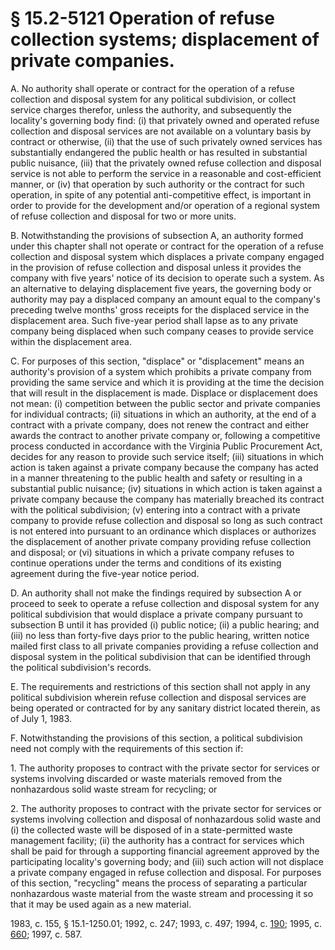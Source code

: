# § 15.2-5121 Operation of refuse collection systems; displacement of private companies.

<p>A. No authority shall operate or contract for the operation of a refuse collection and disposal system for any political subdivision, or collect service charges therefor, unless the authority, and subsequently the locality's governing body find: (i) that privately owned and operated refuse collection and disposal services are not available on a voluntary basis by contract or otherwise, (ii) that the use of such privately owned services has substantially endangered the public health or has resulted in substantial public nuisance, (iii) that the privately owned refuse collection and disposal service is not able to perform the service in a reasonable and cost-efficient manner, or (iv) that operation by such authority or the contract for such operation, in spite of any potential anti-competitive effect, is important in order to provide for the development and/or operation of a regional system of refuse collection and disposal for two or more units.</p><p>B. Notwithstanding the provisions of subsection A, an authority formed under this chapter shall not operate or contract for the operation of a refuse collection and disposal system which displaces a private company engaged in the provision of refuse collection and disposal unless it provides the company with five years' notice of its decision to operate such a system. As an alternative to delaying displacement five years, the governing body or authority may pay a displaced company an amount equal to the company's preceding twelve months' gross receipts for the displaced service in the displacement area. Such five-year period shall lapse as to any private company being displaced when such company ceases to provide service within the displacement area.</p><p>C. For purposes of this section, "displace" or "displacement" means an authority's provision of a system which prohibits a private company from providing the same service and which it is providing at the time the decision that will result in the displacement is made. Displace or displacement does not mean: (i) competition between the public sector and private companies for individual contracts; (ii) situations in which an authority, at the end of a contract with a private company, does not renew the contract and either awards the contract to another private company or, following a competitive process conducted in accordance with the Virginia Public Procurement Act, decides for any reason to provide such service itself; (iii) situations in which action is taken against a private company because the company has acted in a manner threatening to the public health and safety or resulting in a substantial public nuisance; (iv) situations in which action is taken against a private company because the company has materially breached its contract with the political subdivision; (v) entering into a contract with a private company to provide refuse collection and disposal so long as such contract is not entered into pursuant to an ordinance which displaces or authorizes the displacement of another private company providing refuse collection and disposal; or (vi) situations in which a private company refuses to continue operations under the terms and conditions of its existing agreement during the five-year notice period.</p><p>D. An authority shall not make the findings required by subsection A or proceed to seek to operate a refuse collection and disposal system for any political subdivision that would displace a private company pursuant to subsection B until it has provided (i) public notice; (ii) a public hearing; and (iii) no less than forty-five days prior to the public hearing, written notice mailed first class to all private companies providing a refuse collection and disposal system in the political subdivision that can be identified through the political subdivision's records.</p><p>E. The requirements and restrictions of this section shall not apply in any political subdivision wherein refuse collection and disposal services are being operated or contracted for by any sanitary district located therein, as of July 1, 1983.</p><p>F. Notwithstanding the provisions of this section, a political subdivision need not comply with the requirements of this section if:</p><p>1. The authority proposes to contract with the private sector for services or systems involving discarded or waste materials removed from the nonhazardous solid waste stream for recycling; or</p><p>2. The authority proposes to contract with the private sector for services or systems involving collection and disposal of nonhazardous solid waste and (i) the collected waste will be disposed of in a state-permitted waste management facility; (ii) the authority has a contract for services which shall be paid for through a supporting financial agreement approved by the participating locality's governing body; and (iii) such action will not displace a private company engaged in refuse collection and disposal. For purposes of this section, "recycling" means the process of separating a particular nonhazardous waste material from the waste stream and processing it so that it may be used again as a new material.</p><p>1983, c. 155, § 15.1-1250.01; 1992, c. 247; 1993, c. 497; 1994, c. <a href='http://lis.virginia.gov/cgi-bin/legp604.exe?941+ful+CHAP0190'>190</a>; 1995, c. <a href='http://lis.virginia.gov/cgi-bin/legp604.exe?951+ful+CHAP0660'>660</a>; 1997, c. 587.</p>